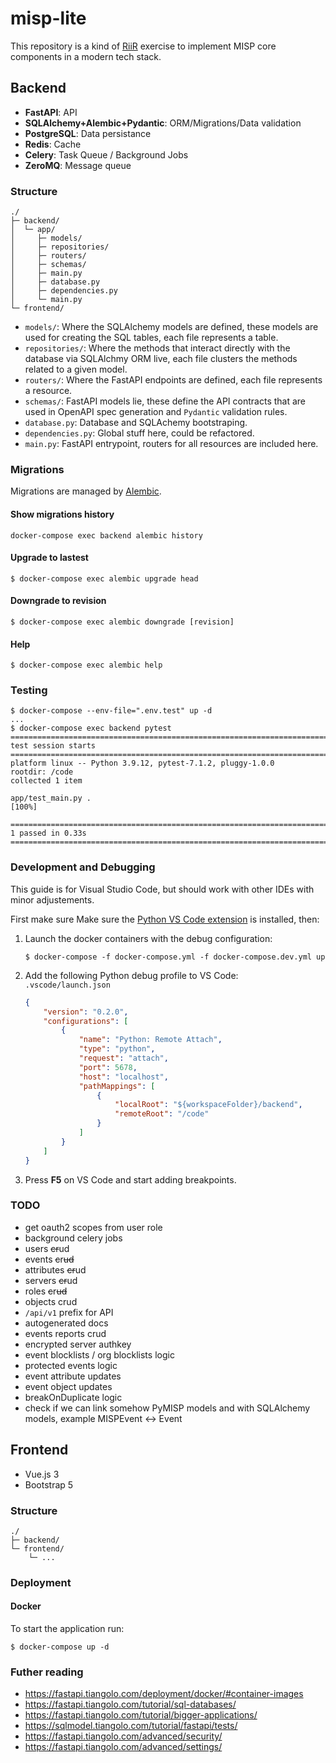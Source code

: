 # misp-lite
This repository is a kind of [RiiR](https://transitiontech.ca/random/RIIR) exercise to implement MISP core components in a modern tech stack.

## Backend
* **FastAPI**: API
* **SQLAlchemy+Alembic+Pydantic**: ORM/Migrations/Data validation
* **PostgreSQL**: Data persistance
* **Redis**: Cache
* **Celery**: Task Queue / Background Jobs
* **ZeroMQ**: Message queue

### Structure
```
./
├─ backend/
│  └─ app/
│     ├─ models/
│     ├─ repositories/
│     ├─ routers/
│     ├─ schemas/
│     ├─ main.py
│     ├─ database.py
│     ├─ dependencies.py
│     └─ main.py
└─ frontend/
```

* `models/`: Where the SQLAlchemy models are defined, these models are used for creating the SQL tables, each file represents a table.
* `repositories/`: Where the methods that interact directly with the database via SQLAlchmy ORM live, each file clusters the methods related to a given model.
*  `routers/`: Where the FastAPI endpoints are defined, each file represents a resource.
*  `schemas/`: FastAPI models lie, these define the API contracts that are used in OpenAPI spec generation and `Pydantic` validation rules.
*  `database.py`: Database and SQLAchemy bootstraping.
*  `dependencies.py`: Global stuff here, could be refactored.
*  `main.py`: FastAPI entrypoint, routers for all resources are included here.

### Migrations
Migrations are managed by [Alembic](https://alembic.sqlalchemy.org).

#### Show migrations history
```
docker-compose exec backend alembic history
```
#### Upgrade to lastest
```
$ docker-compose exec alembic upgrade head
```
#### Downgrade to revision
```
$ docker-compose exec alembic downgrade [revision]
```

#### Help
```
$ docker-compose exec alembic help 
```

### Testing
```
$ docker-compose --env-file=".env.test" up -d
...
$ docker-compose exec backend pytest
=========================================================================================== test session starts ===========================================================================================
platform linux -- Python 3.9.12, pytest-7.1.2, pluggy-1.0.0
rootdir: /code
collected 1 item                                                                                                                                                                                          

app/test_main.py .                                                                                                                                                                                  [100%]

============================================================================================ 1 passed in 0.33s ============================================================================================
```


### Development and Debugging
This guide is for Visual Studio Code, but should work with other IDEs with minor adjustements.

First make sure Make sure the [Python VS Code extension](https://marketplace) is installed, then:


1. Launch the docker containers with the debug configuration:
    ```
    $ docker-compose -f docker-compose.yml -f docker-compose.dev.yml up
    ```
2. Add the following Python debug profile to VS Code: `.vscode/launch.json`
    ```json
    {
        "version": "0.2.0",
        "configurations": [
            {
                "name": "Python: Remote Attach",
                "type": "python",
                "request": "attach",
                "port": 5678,
                "host": "localhost",
                "pathMappings": [
                    {
                        "localRoot": "${workspaceFolder}/backend",
                        "remoteRoot": "/code"
                    }
                ]
            }
        ]
    }
    ```

3. Press **F5** on VS Code and start adding breakpoints.

### TODO
- get oauth2 scopes from user role
- background celery jobs
- users ~~cr~~ud
- events ~~c~~r~~ud~~
- attributes ~~cr~~ud
- servers ~~cr~~ud
- roles ~~c~~r~~ud~~
- objects crud
- `/api/v1` prefix for API
- autogenerated docs
- events reports crud
- encrypted server authkey
- event blocklists / org blocklists logic
- protected events logic
- event attribute updates
- event object updates
- breakOnDuplicate logic
- check if we can link somehow PyMISP models and with SQLAlchemy models, example MISPEvent <-> Event

## Frontend
* Vue.js 3
* Bootstrap 5

### Structure
```
./
├─ backend/
└─ frontend/
    └─ ...
```

### Deployment
#### Docker
To start the application run:

```
$ docker-compose up -d
```

### Futher reading
* https://fastapi.tiangolo.com/deployment/docker/#container-images
* https://fastapi.tiangolo.com/tutorial/sql-databases/
* https://fastapi.tiangolo.com/tutorial/bigger-applications/
* https://sqlmodel.tiangolo.com/tutorial/fastapi/tests/
* https://fastapi.tiangolo.com/advanced/security/
* https://fastapi.tiangolo.com/advanced/settings/


